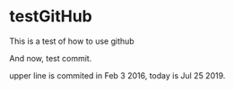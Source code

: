 # testGitHub
This is a test of how to use github

And now, test commit.

upper line is commited in Feb 3 2016, today is Jul 25 2019.